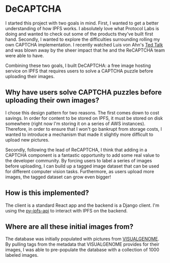 # DeCAPTCHA
I started this project with two goals in mind. First, I wanted to get a better understanding of how IPFS works. I absolutely love what Protocol Labs is doing and wanted to check out some of the products they've built first hand. Secondly, I wanted to explore the difficulties surrounding rolling my own CAPTCHA implementation. I recently watched Luis von Ahn's [Ted Talk](https://www.youtube.com/watch?v=-Ht4qiDRZE8) and was blown away by the sheer impact that he and the ReCAPTCHA team were able to have.


Combining these two goals, I built DeCAPTCHA: a free image hosting service on IPFS that requires users to solve a CAPTCHA puzzle before uploading their images.

## Why have users solve CAPTCHA puzzles before uploading their own images?
I chose this design pattern for two reasons. The first comes down to cost savings. In order for content to be stored on IPFS, it must be stored on disk somewhere (right now I'm storing it on a series of AWS instances). Therefore, in order to ensure that I won't go bankrupt from storage costs, I wanted to introduce a mechanism that made it slightly more difficult to upload new pictures.


Secondly, following the lead of ReCAPTCHA, I think that adding in a CAPTCHA component is a fantastic opportunity to add some real value to the developer community. By forcing users to label a series of images before uploading, I can build up a tagged image dataset that can be used for different computer vision tasks. Furthermore, as users upload more images, the tagged dataset can grow even bigger!

## How is this implemented?
The client is a standard React app and the backend is a Django client. I'm using the [py-ipfs-api](https://github.com/ipfs/py-ipfs-api) to interact with IPFS on the backend.

## Where are all these initial images from?
The database was initially populated with pictures from [VISUALGENOME](http://visualgenome.org/). By pulling tags from the metadata that VISUALGENOME provides for their images, I was able to pre-populate the database with a collection of 1000 labeled images.
